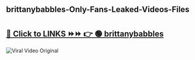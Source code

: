 
 ## brittanybabbles-Only-Fans-Leaked-Videos-Files

# <h2><a href="https://mediaupload.pro?brittanybabbles">🔗 Click to LINKS ⏩⏩ 👉 🟢 brittanybabbles </a></h2>

<a href="https://mediaupload.pro?brittanybabbles" rel="nofollow" data-target="animated-image.originalLink"><img src="https://i.ibb.co.com/xMMVF88/686577567.gif" alt="Viral Video Original" style="max-width: 100%; display: inline-block;" data-target="animated-image.originalImage"></a>